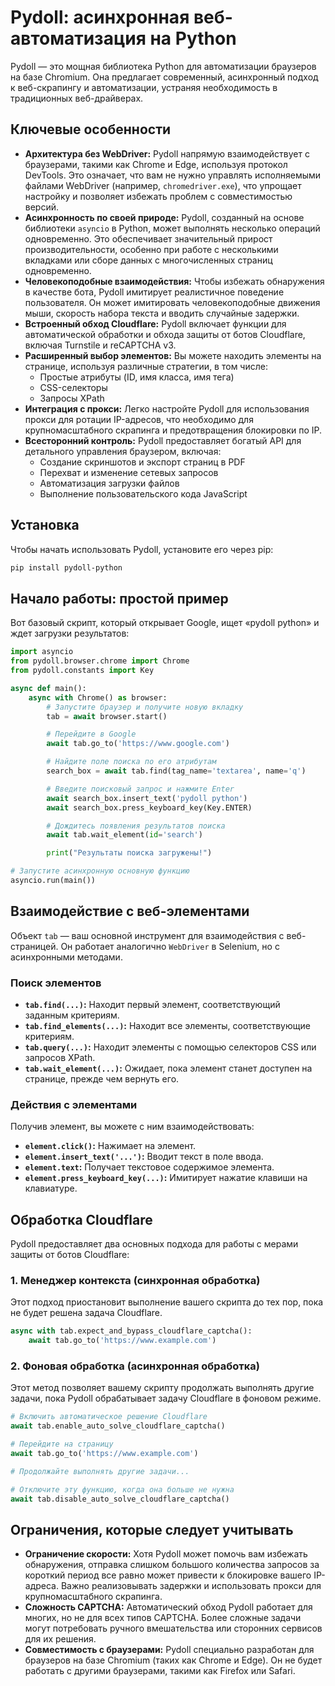 # Pydoll: асинхронная веб-автоматизация на Python

Pydoll — это мощная библиотека Python для автоматизации браузеров на базе Chromium. Она предлагает современный, асинхронный подход к веб-скрапингу и автоматизации, устраняя необходимость в традиционных веб-драйверах.

## Ключевые особенности

*   **Архитектура без WebDriver:** Pydoll напрямую взаимодействует с браузерами, такими как Chrome и Edge, используя протокол DevTools. Это означает, что вам не нужно управлять исполняемыми файлами WebDriver (например, `chromedriver.exe`), что упрощает настройку и позволяет избежать проблем с совместимостью версий.
*   **Асинхронность по своей природе:** Pydoll, созданный на основе библиотеки `asyncio` в Python, может выполнять несколько операций одновременно. Это обеспечивает значительный прирост производительности, особенно при работе с несколькими вкладками или сборе данных с многочисленных страниц одновременно.
*   **Человекоподобные взаимодействия:** Чтобы избежать обнаружения в качестве бота, Pydoll имитирует реалистичное поведение пользователя. Он может имитировать человекоподобные движения мыши, скорость набора текста и вводить случайные задержки.
*   **Встроенный обход Cloudflare:** Pydoll включает функции для автоматической обработки и обхода защиты от ботов Cloudflare, включая Turnstile и reCAPTCHA v3.
*   **Расширенный выбор элементов:** Вы можете находить элементы на странице, используя различные стратегии, в том числе:
    *   Простые атрибуты (ID, имя класса, имя тега)
    *   CSS-селекторы
    *   Запросы XPath
*   **Интеграция с прокси:** Легко настройте Pydoll для использования прокси для ротации IP-адресов, что необходимо для крупномасштабного скрапинга и предотвращения блокировки по IP.
*   **Всесторонний контроль:** Pydoll предоставляет богатый API для детального управления браузером, включая:
    *   Создание скриншотов и экспорт страниц в PDF
    *   Перехват и изменение сетевых запросов
    *   Автоматизация загрузки файлов
    *   Выполнение пользовательского кода JavaScript

## Установка

Чтобы начать использовать Pydoll, установите его через pip:

```bash
pip install pydoll-python
```

## Начало работы: простой пример

Вот базовый скрипт, который открывает Google, ищет «pydoll python» и ждет загрузки результатов:

```python
import asyncio
from pydoll.browser.chrome import Chrome
from pydoll.constants import Key

async def main():
    async with Chrome() as browser:
        # Запустите браузер и получите новую вкладку
        tab = await browser.start()

        # Перейдите в Google
        await tab.go_to('https://www.google.com')

        # Найдите поле поиска по его атрибутам
        search_box = await tab.find(tag_name='textarea', name='q')

        # Введите поисковый запрос и нажмите Enter
        await search_box.insert_text('pydoll python')
        await search_box.press_keyboard_key(Key.ENTER)

        # Дождитесь появления результатов поиска
        await tab.wait_element(id='search')

        print("Результаты поиска загружены!")

# Запустите асинхронную основную функцию
asyncio.run(main())
```

## Взаимодействие с веб-элементами

Объект `tab` — ваш основной инструмент для взаимодействия с веб-страницей. Он работает аналогично `WebDriver` в Selenium, но с асинхронными методами.

### Поиск элементов

*   **`tab.find(...)`:** Находит первый элемент, соответствующий заданным критериям.
*   **`tab.find_elements(...)`:** Находит все элементы, соответствующие критериям.
*   **`tab.query(...)`:** Находит элементы с помощью селекторов CSS или запросов XPath.
*   **`tab.wait_element(...)`:** Ожидает, пока элемент станет доступен на странице, прежде чем вернуть его.

### Действия с элементами

Получив элемент, вы можете с ним взаимодействовать:

*   **`element.click()`:** Нажимает на элемент.
*   **`element.insert_text('...')`:** Вводит текст в поле ввода.
*   **`element.text`:** Получает текстовое содержимое элемента.
*   **`element.press_keyboard_key(...)`:** Имитирует нажатие клавиши на клавиатуре.

## Обработка Cloudflare

Pydoll предоставляет два основных подхода для работы с мерами защиты от ботов Cloudflare:

### 1. Менеджер контекста (синхронная обработка)

Этот подход приостановит выполнение вашего скрипта до тех пор, пока не будет решена задача Cloudflare.

```python
async with tab.expect_and_bypass_cloudflare_captcha():
    await tab.go_to('https://www.example.com')
```

### 2. Фоновая обработка (асинхронная обработка)

Этот метод позволяет вашему скрипту продолжать выполнять другие задачи, пока Pydoll обрабатывает задачу Cloudflare в фоновом режиме.

```python
# Включить автоматическое решение Cloudflare
await tab.enable_auto_solve_cloudflare_captcha()

# Перейдите на страницу
await tab.go_to('https://www.example.com')

# Продолжайте выполнять другие задачи...

# Отключите эту функцию, когда она больше не нужна
await tab.disable_auto_solve_cloudflare_captcha()
```

## Ограничения, которые следует учитывать

*   **Ограничение скорости:** Хотя Pydoll может помочь вам избежать обнаружения, отправка слишком большого количества запросов за короткий период все равно может привести к блокировке вашего IP-адреса. Важно реализовывать задержки и использовать прокси для крупномасштабного скрапинга.
*   **Сложность CAPTCHA:** Автоматический обход Pydoll работает для многих, но не для всех типов CAPTCHA. Более сложные задачи могут потребовать ручного вмешательства или сторонних сервисов для их решения.
*   **Совместимость с браузерами:** Pydoll специально разработан для браузеров на базе Chromium (таких как Chrome и Edge). Он не будет работать с другими браузерами, такими как Firefox или Safari.